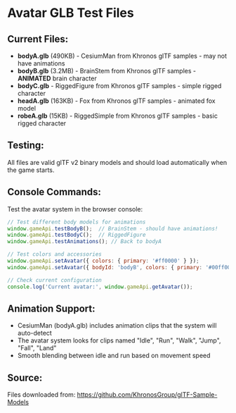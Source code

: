 # Avatar GLB Test Files

## Current Files:
- **bodyA.glb** (490KB) - CesiumMan from Khronos glTF samples - may not have animations
- **bodyB.glb** (3.2MB) - BrainStem from Khronos glTF samples - **ANIMATED** brain character
- **bodyC.glb** - RiggedFigure from Khronos glTF samples - simple rigged character  
- **headA.glb** (163KB) - Fox from Khronos glTF samples - animated fox model  
- **robeA.glb** (15KB) - RiggedSimple from Khronos glTF samples - basic rigged character

## Testing:
All files are valid glTF v2 binary models and should load automatically when the game starts.

## Console Commands:
Test the avatar system in the browser console:
```js
// Test different body models for animations
window.gameApi.testBodyB();  // BrainStem - should have animations!
window.gameApi.testBodyC();  // RiggedFigure 
window.gameApi.testAnimations(); // Back to bodyA

// Test colors and accessories
window.gameApi.setAvatar({ colors: { primary: '#ff0000' } });
window.gameApi.setAvatar({ bodyId: 'bodyB', colors: { primary: '#00ff00' } });

// Check current configuration
console.log('Current avatar:', window.gameApi.getAvatar());
```

## Animation Support:
- CesiumMan (bodyA.glb) includes animation clips that the system will auto-detect
- The avatar system looks for clips named "Idle", "Run", "Walk", "Jump", "Fall", "Land"
- Smooth blending between idle and run based on movement speed

## Source:
Files downloaded from: https://github.com/KhronosGroup/glTF-Sample-Models
